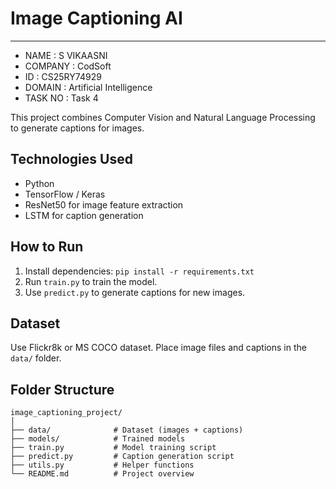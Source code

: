 # Image Captioning AI
---

- NAME : S VIKAASNI
- COMPANY : CodSoft
- ID : CS25RY74929
- DOMAIN : Artificial Intelligence
- TASK NO : Task 4

This project combines Computer Vision and Natural Language Processing to generate captions for images.

## Technologies Used
- Python
- TensorFlow / Keras
- ResNet50 for image feature extraction
- LSTM for caption generation

## How to Run
1. Install dependencies: `pip install -r requirements.txt`
2. Run `train.py` to train the model.
3. Use `predict.py` to generate captions for new images.

## Dataset
Use Flickr8k or MS COCO dataset. Place image files and captions in the `data/` folder.

## Folder Structure
```
image_captioning_project/
│
├── data/              # Dataset (images + captions)
├── models/            # Trained models
├── train.py           # Model training script
├── predict.py         # Caption generation script
├── utils.py           # Helper functions
└── README.md          # Project overview
```
